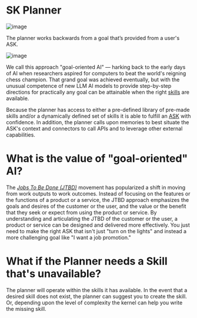 # SK Planner

![image](https://user-images.githubusercontent.com/371009/221739773-cf43522f-c1e4-42f2-b73d-5ba84e21febb.png)

The planner works backwards from a goal that’s provided from a user's ASK.

![image](https://user-images.githubusercontent.com/371009/221742094-2920c697-7494-4a7b-a894-4f24fb90965f.png)

We call this approach "goal-oriented AI" — harking back to the early days of AI
when researchers aspired for computers to beat the world's reigning chess champion.
That grand goal was achieved eventually, but with the unusual competence of new
LLM AI models to provide step-by-step directions for practically any goal can be
attainable when the right
[skills](SKILLS.md)
are available.

Because the planner has access to either a pre-defined library of pre-made skills
and/or a dynamically defined set of skills it is able to fulfill an
[ASK](GLOSSARY.md)
with confidence. In addition, the planner calls upon memories to best situate the
ASK's context and connectors to call APIs and to leverage other external
capabilities.

# What is the value of "goal-oriented" AI?

The *[Jobs To Be Done (JTBD)](https://hbr.org/2016/09/know-your-customers-jobs-to-be-done)*
movement has popularized a shift in moving from work outputs to work outcomes. Instead
of focusing on the features or the functions of a product or a service, the JTBD
approach emphasizes the goals and desires of the customer or the user, and the value
or the benefit that they seek or expect from using the product or service. By
understanding and articulating the JTBD of the customer or the user, a product or
service can be designed and delivered more effectively. You just need to make the
right ASK that isn't just "turn on the lights" and instead a more challenging goal
like "I want a job promotion."

# What if the Planner needs a Skill that's unavailable?

The planner will operate within the skills it has available. In the event that a
desired skill does not exist, the planner can suggest you to create the skill.
Or, depending upon the level of complexity the kernel can help you write the missing
skill.
